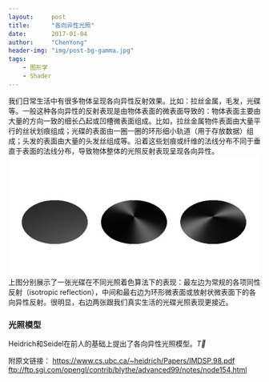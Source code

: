 ```yaml
---
layout:     post
title:      "各向异性光照"
date:       2017-01-04
author:     "ChenYong"
header-img: "img/post-bg-gamma.jpg"
tags:
    - 图形学
    - Shader
---
```


我们日常生活中有很多物体呈现各向异性反射效果。比如：拉丝金属，毛发，光碟等。一般这种各向异性的反射表现是由物体表面的微表面导致的：物体表面主要由大量的方向一致的细长凸起或凹槽微表面组成。比如，拉丝金属物件表面由大量平行的丝状划痕组成；光碟的表面由一圈一圈的环形细小轨道（用于存放数据）组成；头发的表面由大量的头发丝组成等。沿着这些划痕或纤维的法线分布不同于垂直于表面的法线分布，导致物体整体的光照反射表现呈现各向异性。
![这里写图片描述](/img/in-post/aniso/aniso1.jpg)
上图分别展示了一张光碟在不同光照着色算法下的表现：最左边为常规的各项同性反射（isotropic reflection），中间和最右边为环形微表面或放射状微表面下的各向异性反射。很明显，右边两张跟我们真实生活的光碟光照表现更接近。

### 光照模型
Heidrich和Seidel在前人的基础上提出了各向异性光照模型。$\vec T$
 

附原文链接：
https://www.cs.ubc.ca/~heidrich/Papers/IMDSP.98.pdf
ftp://ftp.sgi.com/opengl/contrib/blythe/advanced99/notes/node154.html